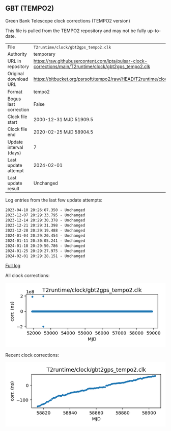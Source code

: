 
## GBT (TEMPO2)

Green Bank Telescope clock corrections (TEMPO2 version)

This file is pulled from the TEMPO2 repository and may not be fully
up-to-date.

|     |     |
|:--- |:--- |
| File | `T2runtime/clock/gbt2gps_tempo2.clk` |
| Authority | temporary |
| URL in repository | <https://raw.githubusercontent.com/ipta/pulsar-clock-corrections/main/T2runtime/clock/gbt2gps_tempo2.clk> |
| Original download URL | <https://bitbucket.org/psrsoft/tempo2/raw/HEAD/T2runtime/clock/gbt2gps.clk> |
| Format | tempo2 |
| Bogus last correction | False |
| Clock file start | 2000-12-31 MJD 51909.5 |
| Clock file end | 2020-02-25 MJD 58904.5 |
| Update interval (days) | 7 |
| Last update attempt | 2024-02-01 |
| Last update result | Unchanged |

Log entries from the last few update attempts:
```
2023-04-10 20:26:07.350 - Unchanged
2023-12-07 20:29:33.795 - Unchanged
2023-12-14 20:29:30.378 - Unchanged
2023-12-21 20:29:31.398 - Unchanged
2023-12-28 20:29:19.488 - Unchanged
2024-01-04 20:29:20.454 - Unchanged
2024-01-11 20:30:05.241 - Unchanged
2024-01-18 20:29:50.786 - Unchanged
2024-01-25 20:29:27.975 - Unchanged
2024-02-01 20:29:28.151 - Unchanged
```
[Full log](https://raw.githubusercontent.com/ipta/pulsar-clock-corrections/main/log/T2runtime/clock/gbt2gps_tempo2.clk.log)


All clock corrections:

![plot of all clock corrections](gbt2gps_tempo2.clk.png "All corrections")

Recent clock corrections:

![plot of recent clock corrections](gbt2gps_tempo2.clk.short.png "Recent corrections")


